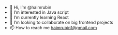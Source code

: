 - 👋 Hi, I’m @haimrubin
- 👀 I’m interested in Java script
- 🌱 I’m currently learning React
- 💞️ I’m looking to collaborate on big frontend projects
- 📫 How to reach me haimrubin1@gmail.com

<!---
haimrubin/haimrubin is a ✨ special ✨ repository because its `README.md` (this file) appears on your GitHub profile.
You can click the Preview link to take a look at your changes.
--->
